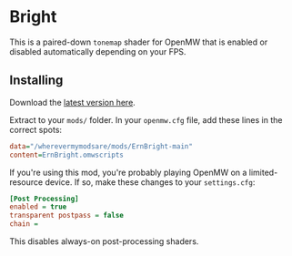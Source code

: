 # Bright

This is a paired-down `tonemap` shader for OpenMW that is enabled or disabled automatically depending on your FPS.


## Installing

Download the [latest version here](https://github.com/erinpentecost/ErnBright/archive/refs/heads/main.zip).

Extract to your `mods/` folder. In your `openmw.cfg` file, add these lines in the correct spots:

```ini
data="/wherevermymodsare/mods/ErnBright-main"
content=ErnBright.omwscripts
```

If you're using this mod, you're probably playing OpenMW on a limited-resource device. If so, make these changes to your `settings.cfg`:

```ini
[Post Processing]
enabled = true
transparent postpass = false
chain =
```

This disables always-on post-processing shaders.
